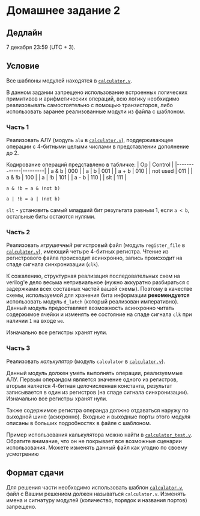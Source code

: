 # Домашнее задание 2

## Дедлайн

7 декабря 23:59 (UTC + 3).

## Условие

Все шаблоны модулей находятся в [`calculator.v`](./templates/calculator.v).

В данном задании запрещено использование встроенных логических примитивов и арифметических операций,
всю логику необхидимо реализовывать самостоятельно с помощью транзисторов, либо использовать заранее реализованные модули из
файла с шаблоном.

### Часть 1

Реализовать АЛУ (модуль `alu` в [`calculator.v`](./templates/calculator.v)),
поддерживающее операции с 4-битными целыми числами в представлении дополнение до 2.

Кодирование операций представлено в табличке:
| Op          | Control |
|-------------|---------|
| a & b       | 000     |
| a &#124; b  | 001     |
| a + b       | 010     |
| not used    | 011     |
| a & !b      | 100     |
| a &#124; !b | 101     |
| a - b       | 110     |
| slt         | 111     |


`a & !b = a & (not b)`

`a | !b = a | (not b)`

`slt` - установить самый младший бит результата равным 1, если `a < b`, остальные биты остаются нулями.

### Часть 2

Реализовать _игрушечный_ регистровый файл (модуль `register_file` в [`calculator.v`](./templates/calculator.v)),
имеющий четыре 4-битных регистра. Чтение из регистрового файла происходит асинхронно,
запись происходит на спаде сигнала синхронизации (`clk`).

К сожалению, структурная реализация последовательных схем на verilog'е дело весьма нетривиальное
(нужно аккуратно разбираться с задержками всех составных частей вашей схемы). Поэтому
в качестве схемы, используемой для хранения бита информации __рекомендуется__ использовать модуль
`d_latch` (который реализован императивно). Данный модуль предоставляет возможность асинхронно
читать содержимое ячейки и изменять ее состояние на спаде сигнала `clk` при наличии `1` на входе
`we`.

Изначально все регистры хранят нули.

### Часть 3

Реализовать _калькулятор_ (модуль `calculator` в [`calculator.v`](./templates/calculator.v)).

Данный модуль должен уметь выполнять операции, реализуеммые АЛУ. Первым операндом является
значение одного из регистров, вторым является 4-битная целочисленная константа,
результат записывается в один из регистров (на спаде сигнала синхронизации).
Изначально все регистры хранят нули.

Также содержимое регистра операнда должно отдаваться наружу по выходной шине (асихронно).
Входные и выходные порты этого модуля описаны в больших подробностях в файле с шаблоном.

Пример использования калькулятора можно найти в [`calculator_test.v`](./templates/calculator_test.v).
Обратите внимание, что он не покрывает все возможные сценарии использования. Можете изменять
данный файл как угодно по своему усмотрению

## Формат сдачи

Для решения части необходимо использовать шаблон [`calculator.v`](./templates/calculator.v), файл с Вашим решением должен называться
`calculator.v`. Изменять имена и сигнатуру модулей (количество, порядок и названия портов) запрещено.
